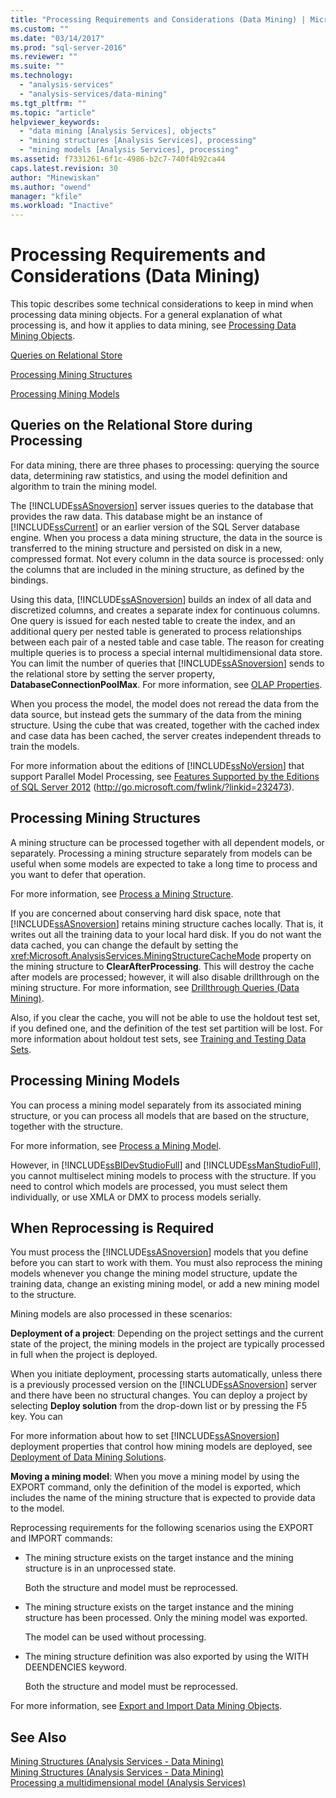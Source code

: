 ```yaml
---
title: "Processing Requirements and Considerations (Data Mining) | Microsoft Docs"
ms.custom: ""
ms.date: "03/14/2017"
ms.prod: "sql-server-2016"
ms.reviewer: ""
ms.suite: ""
ms.technology: 
  - "analysis-services"
  - "analysis-services/data-mining"
ms.tgt_pltfrm: ""
ms.topic: "article"
helpviewer_keywords: 
  - "data mining [Analysis Services], objects"
  - "mining structures [Analysis Services], processing"
  - "mining models [Analysis Services], processing"
ms.assetid: f7331261-6f1c-4986-b2c7-740f4b92ca44
caps.latest.revision: 30
author: "Minewiskan"
ms.author: "owend"
manager: "kfile"
ms.workload: "Inactive"
---
```

# Processing Requirements and Considerations (Data Mining)
  This topic describes some technical considerations to keep in mind when processing data mining objects. For a general explanation of what processing is, and how it applies to data mining, see [Processing Data Mining Objects](../../analysis-services/data-mining/processing-data-mining-objects.md).  
  
 [Queries on Relational Store](#bkmk_QueryReqs)  
  
 [Processing Mining Structures](#bkmk_ProcessStructures)  
  
 [Processing Mining Models](#bkmk_ProcessModels)  
  
##  <a name="bkmk_QueryReqs"></a> Queries on the Relational Store during Processing  
 For data mining, there are three phases to processing: querying the source data, determining raw statistics, and using the model definition and algorithm to train the mining model.  
  
 The [!INCLUDE[ssASnoversion](../../includes/ssasnoversion-md.md)] server issues queries to the database that provides the raw data. This database might be an instance of [!INCLUDE[ssCurrent](../../includes/sscurrent-md.md)] or an earlier version of the SQL Server database engine. When you process a data mining structure, the data in the source is transferred to the mining structure and persisted on disk in a new, compressed format. Not every column in the data source is processed: only the columns that are included in the mining structure, as defined by the bindings.  
  
 Using this data, [!INCLUDE[ssASnoversion](../../includes/ssasnoversion-md.md)] builds an index of all data and discretized columns, and creates a separate index for continuous columns. One query is issued for each nested table to create the index, and an additional query per nested table is generated to process relationships between each pair of a nested table and case table. The reason for creating multiple queries is to process a special internal multidimensional data store. You can limit the number of queries that [!INCLUDE[ssASnoversion](../../includes/ssasnoversion-md.md)] sends to the relational store by setting the server property, **DatabaseConnectionPoolMax**. For more information, see [OLAP Properties](../../analysis-services/server-properties/olap-properties.md).  
  
 When you process the model, the model does not reread the data from the data source, but instead gets the summary of the data from the mining structure. Using the cube that was created, together with the cached index and case data has been cached, the server creates independent threads to train the models.  
  
 For more information about the editions of [!INCLUDE[ssNoVersion](../../includes/ssnoversion-md.md)] that support Parallel Model Processing, see [Features Supported by the Editions of SQL Server 2012](http://go.microsoft.com/fwlink/?linkid=232473) (http://go.microsoft.com/fwlink/?linkid=232473).  
  
##  <a name="bkmk_ProcessStructures"></a> Processing Mining Structures  
 A mining structure can be processed together with all dependent models, or separately. Processing a mining structure separately from models can be useful when some models are expected to take a long time to process and you want to defer that operation.  
  
 For more information, see [Process a Mining Structure](../../analysis-services/data-mining/process-a-mining-structure.md).  
  
 If you are concerned about conserving hard disk space, note that [!INCLUDE[ssASnoversion](../../includes/ssasnoversion-md.md)] retains mining structure caches locally. That is, it writes out all the training data to your local hard disk. If you do not want the data cached, you can change the default by setting the <xref:Microsoft.AnalysisServices.MiningStructureCacheMode> property on the mining structure to **ClearAfterProcessing**. This will destroy the cache after models are processed; however, it will also disable drillthrough on the mining structure. For more information, see [Drillthrough Queries &#40;Data Mining&#41;](../../analysis-services/data-mining/drillthrough-queries-data-mining.md).  
  
 Also, if you clear the cache, you will not be able to use the holdout test set, if you defined one, and the definition of the test set partition will be lost. For more information about holdout test sets, see [Training and Testing Data Sets](../../analysis-services/data-mining/training-and-testing-data-sets.md).  
  
##  <a name="bkmk_ProcessModels"></a> Processing Mining Models  
 You can process a mining model separately from its associated mining structure, or you can process all models that are based on the structure, together with the structure.  
  
 For more information, see [Process a Mining Model](../../analysis-services/data-mining/process-a-mining-model.md).  
  
 However, in [!INCLUDE[ssBIDevStudioFull](../../includes/ssbidevstudiofull-md.md)] and [!INCLUDE[ssManStudioFull](../../includes/ssmanstudiofull-md.md)], you cannot multiselect mining models to process with the structure. If you need to control which models are processed, you must select them individually, or use XMLA or DMX to process models serially.  
  
## When Reprocessing is Required  
 You must process the [!INCLUDE[ssASnoversion](../../includes/ssasnoversion-md.md)] models that you define before you can start to work with them. You must also reprocess the mining models whenever you change the mining model structure, update the training data, change an existing mining model, or add a new mining model to the structure.  
  
 Mining models are also processed in these scenarios:  
  
 **Deployment of a project**: Depending on the project settings and the current state of the project, the mining models in the project are typically processed in full when the project is deployed.  
  
 When you initiate deployment, processing starts automatically, unless there is a previously processed version on the [!INCLUDE[ssASnoversion](../../includes/ssasnoversion-md.md)] server and there have been no structural changes. You can deploy a project by selecting **Deploy solution** from the drop-down list or by pressing the F5 key. You can  
  
 For more information about how to set [!INCLUDE[ssASnoversion](../../includes/ssasnoversion-md.md)] deployment properties that control how mining models are deployed, see [Deployment of Data Mining Solutions](../../analysis-services/data-mining/deployment-of-data-mining-solutions.md).  
  
 **Moving a mining model**: When you move a mining model by using the EXPORT command, only the definition of the model is exported, which includes the name of the mining structure that is expected to provide data to the model.  
  
 Reprocessing requirements for the following scenarios using the EXPORT and IMPORT commands:  
  
-   The mining structure exists on the target instance and the mining structure is in an unprocessed state.  
  
     Both the structure and model must be reprocessed.  
  
-   The mining structure exists on the target instance and the mining structure has been processed. Only the mining model was exported.  
  
     The model can be used without processing.  
  
-   The mining structure definition was also exported by using the WITH DEENDENCIES keyword.  
  
     Both the structure and model must be reprocessed.  
  
 For more information, see [Export and Import Data Mining Objects](../../analysis-services/data-mining/export-and-import-data-mining-objects.md).  
  
## See Also  
 [Mining Structures &#40;Analysis Services - Data Mining&#41;](../../analysis-services/data-mining/mining-structures-analysis-services-data-mining.md)   
 [Mining Structures &#40;Analysis Services - Data Mining&#41;](../../analysis-services/data-mining/mining-structures-analysis-services-data-mining.md)   
 [Processing a multidimensional model &#40;Analysis Services&#41;](../../analysis-services/multidimensional-models/processing-a-multidimensional-model-analysis-services.md)  
  
  
